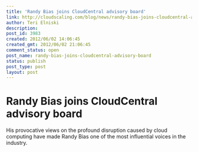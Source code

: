 ```yaml
---
title: 'Randy Bias joins CloudCentral advisory board'
link: http://cloudscaling.com/blog/news/randy-bias-joins-cloudcentral-advisory-board/
author: Teri Elniski
description: 
post_id: 3983
created: 2012/06/02 14:06:45
created_gmt: 2012/06/02 21:06:45
comment_status: open
post_name: randy-bias-joins-cloudcentral-advisory-board
status: publish
post_type: post
layout: post
---
```


# Randy Bias joins CloudCentral advisory board

His provocative views on the profound disruption caused by cloud computing have made Randy Bias one of the most influential voices in the industry.